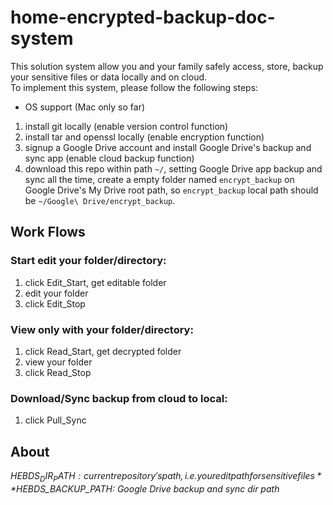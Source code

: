 # home-encrypted-backup-doc-system
  
This solution system allow you and your family safely access, store, backup your sensitive files or data locally and on cloud.  
To implement this system, please follow the following steps:  
* OS support (Mac only so far)
1. install git locally (enable version control function)
2. install tar and openssl locally (enable encryption function)
3. signup a Google Drive account and install Google Drive's backup and sync app (enable cloud backup function)
4. download this repo within path ```~/```, setting Google Drive app backup and sync all the time, create a empty folder named ```encrypt_backup``` on Google Drive's My Drive root path, so ```encrypt_backup``` local path should be ```~/Google\ Drive/encrypt_backup```.
  
## Work Flows
### Start edit your folder/directory:
1. click Edit_Start, get editable folder
2. edit your folder
3. click Edit_Stop
### View only with your folder/directory:
1. click Read_Start, get decrypted folder
2. view your folder
3. click Read_Stop
### Download/Sync backup from cloud to local:
1. click Pull_Sync
  
## About
*$HEBDS_DIR_PATH: current repository's path, i.e. your edit path for sensitive files*  
*$HEBDS_BACKUP_PATH: Google Drive backup and sync dir path*  
